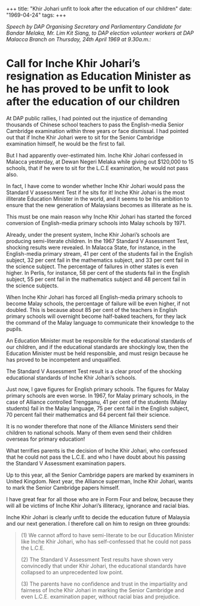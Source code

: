 +++ 
title: "Khir Johari unfit to look after the education of our children"
date: "1969-04-24"
tags:
+++

_Speech by DAP Organising Secretary and Parliamentary Candidate for Bandar Melaka, Mr. Lim Kit Siang, to DAP election volunteer workers at DAP Malacca Branch on Thursday, 24th April 1969 at 9.30a.m.:_

# Call for Inche Khir Johari’s resignation as Education Minister as he has proved to be unfit to look after the education of our children

At DAP public rallies, I had pointed out the injustice of demanding thousands of Chinese school teachers to pass the English-media Senior Cambridge examination within three years or face dismissal. I had pointed out that if Inche Khir Johari were to sit for the Senior Cambridge examination himself, he would be the first to fail.

But I had apparently over-estimated him. Inche Khir Johari confessed in Malacca yesterday, at Dewan Negeri Melaka while giving out $120,000 to 15 schools, that if he were to sit for the L.C.E examination, he would not pass also.

In fact, I have come to wonder whether Inche Khir Johari would pass the Standard V assessment Test if he sits for it!
Inche Khir Johari is the most illiterate Education Minister in the world, and it seems to be his ambition to ensure that the new generation of Malaysians becomes as illiterate as he is.</u>

This must be one main reason why Inche Khir Johari has started the forced conversion of English-media primary schools into Malay schools by 1971.

Already, under the present system, Inche Khir Johari’s schools are producing semi-literate children. In the 1967 Standard V Assessment Test, shocking results were revealed. In Malacca State, for instance, in the English-media primary stream, 41 per cent of the students fail in the English subject, 32 per cent fail in the mathematics subject, and 33 per cent fail in the science subject. The percentage of failures in other states is even higher. In Perlis, for instance, 58 per cent of the students fail in the English subject, 55 per cent fail in the mathematics subject and 48 percent fail in the science subjects.

When Inche Khir Johari has forced all English-media primary schools to become Malay schools, the percentage of failure will be even higher, if not doubled. This is because about 85 per cent of the teachers in English primary schools will overnight become half-baked teachers, for they lack the command of the Malay language to communicate their knowledge to the pupils.

An Education Minister must be responsible for the educational standards of our children, and if the educational standards are shockingly low, then the Education Minister must be held responsible, and must resign because he has proved to be incompetent and unqualified.

The Standard V Assessment Test result is a clear proof of the shocking educational standards of Inche Khir Johari’s schools.

Just now, I gave figures for English primary schools. The figures for Malay primary schools are even worse. In 1967, for Malay primary schools, in the case of Alliance controlled Trengganu, 41 per cent of the students (Malay students) fail in the Malay language, 75 per cent fail in the English subject, 70 percent fail their mathematics and 64 percent fail their science.

It is no wonder therefore that none of the Alliance Ministers send their children to national schools. Many of them even send their children overseas for primary education!

What terrifies parents is the decision of Inche Khir Johari, who confessed that he could not pass the L.C.E. and who I have doubt about his passing the Standard V Assessment examination papers.

Up to this year, all the Senior Cambridge papers are marked by examiners in United Kingdom. Next year, the Alliance superman, Inche Khir Johari, wants to mark the Senior Cambridge papers himself.

I have great fear for all those who are in Form Four and below, because they will all be victims of Inche Khir Johari’s illiteracy, ignorance and racial bias.

Inche Khir Johari is clearly unfit to decide the education future of Malaysia and our next generation. I therefore call on him to resign on three grounds:



<blockquote>(1)	We cannot afford to have semi-literate to be our Education Minister like Inche Khir Johari, who has self-confessed that he could not pass the L.C.E.

(2)	The Standard V Assessment Test results have shown very convincedly that under Khir Johari, the educational standards have collapsed to an unprecedented low point.

(3)	The parents have no confidence and trust in the impartiality and fairness of Inche Khir Johari in marking the Senior Cambridge and even L.C.E. examination paper, without racial bias and prejudice.</blockquote>


 
